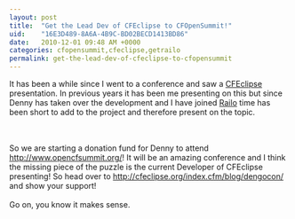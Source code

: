 ```yaml
---
layout: post
title:  "Get the Lead Dev of CFEclipse to CFOpenSummit!"
uid:	"16E3D489-8A6A-4B9C-BD02BECD1413BD86"
date:   2010-12-01 09:48 AM +0000
categories: cfopensummit,cfeclipse,getrailo
permalink: get-the-lead-dev-of-cfeclipse-to-cfopensummit
---
```

It has been a while since I went to a conference and saw a <a href="http://cfeclipse.org/">CFEclipse</a> presentation. In previous years it has been me presenting on this but since Denny has taken over the development and I have joined <a href="http://www.getrailo.com">Railo</a> time has been short to add to the project and therefore present on the topic. 

<br>
<br>
So we are starting a donation fund for Denny to attend <a href="http://www.opencfsummit.org/">http://www.opencfsummit.org/</a>! It will be an amazing conference and I think the missing piece of the puzzle is the current Developer of CFEclipse presenting! So head over to <a href="http://cfeclipse.org/index.cfm/blog/dengocon/">http://cfeclipse.org/index.cfm/blog/dengocon/</a> and show your support!
<br><br>
Go on, you know it makes sense.
